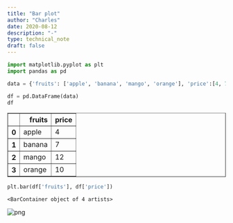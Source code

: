 ```yaml
---
title: "Bar plot"
author: "Charles"
date: 2020-08-12
description: "-"
type: technical_note
draft: false
---
```


```python
import matplotlib.pyplot as plt
import pandas as pd
```


```python
data = {'fruits': ['apple', 'banana', 'mango', 'orange'], 'price':[4, 7, 12, 10]}
```


```python
df = pd.DataFrame(data)
df
```




<div>
<style scoped>
    .dataframe tbody tr th:only-of-type {
        vertical-align: middle;
    }

    .dataframe tbody tr th {
        vertical-align: top;
    }

    .dataframe thead th {
        text-align: right;
    }
</style>
<table border="1" class="dataframe">
  <thead>
    <tr style="text-align: right;">
      <th></th>
      <th>fruits</th>
      <th>price</th>
    </tr>
  </thead>
  <tbody>
    <tr>
      <th>0</th>
      <td>apple</td>
      <td>4</td>
    </tr>
    <tr>
      <th>1</th>
      <td>banana</td>
      <td>7</td>
    </tr>
    <tr>
      <th>2</th>
      <td>mango</td>
      <td>12</td>
    </tr>
    <tr>
      <th>3</th>
      <td>orange</td>
      <td>10</td>
    </tr>
  </tbody>
</table>
</div>




```python
plt.bar(df['fruits'], df['price'])
```




    <BarContainer object of 4 artists>




![png](basic-bar-plot_4_1.png)



```python

```
